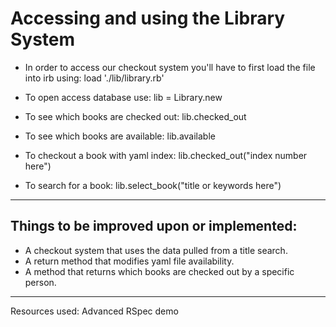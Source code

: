 # Accessing and using the Library System

- In order to access our checkout system you'll have to first load the file into irb using: load './lib/library.rb'<br>

- To open access database use: lib = Library.new <br>

- To see which books are checked out:  lib.checked_out<br>

- To see which books are available: lib.available<br>

- To checkout a book with yaml index: lib.checked_out("index number here")<br>

- To search for a book: lib.select_book("title or keywords here")<br>



************
## Things to be improved upon or implemented:<br>
- A checkout system that uses the data pulled from a title search.<br>
- A return method that modifies yaml file availability.<br>
- A method that returns which books are checked out by a specific person.

*********
Resources used: 
Advanced RSpec demo